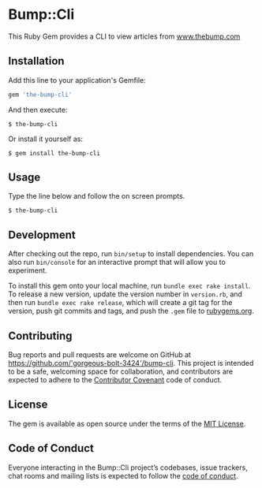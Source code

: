 # Bump::Cli

This Ruby Gem provides a CLI to view articles from www.thebump.com

## Installation

Add this line to your application's Gemfile:

```ruby
gem 'the-bump-cli'
```

And then execute:

    $ the-bump-cli

Or install it yourself as:

    $ gem install the-bump-cli

## Usage

Type the line below and follow the on screen prompts.

    $ the-bump-cli

## Development

After checking out the repo, run `bin/setup` to install dependencies. You can also run `bin/console` for an interactive prompt that will allow you to experiment.

To install this gem onto your local machine, run `bundle exec rake install`. To release a new version, update the version number in `version.rb`, and then run `bundle exec rake release`, which will create a git tag for the version, push git commits and tags, and push the `.gem` file to [rubygems.org](https://rubygems.org).

## Contributing

Bug reports and pull requests are welcome on GitHub at https://github.com/'gorgeous-bolt-3424'/bump-cli. This project is intended to be a safe, welcoming space for collaboration, and contributors are expected to adhere to the [Contributor Covenant](http://contributor-covenant.org) code of conduct.

## License

The gem is available as open source under the terms of the [MIT License](https://opensource.org/licenses/MIT).

## Code of Conduct

Everyone interacting in the Bump::Cli project’s codebases, issue trackers, chat rooms and mailing lists is expected to follow the [code of conduct](https://github.com/'gorgeous-bolt-3424'/bump-cli/blob/master/CODE_OF_CONDUCT.md).
